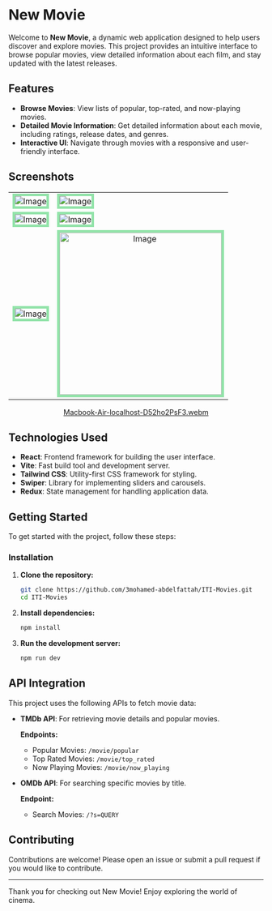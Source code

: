 # New Movie

Welcome to **New Movie**, a dynamic web application designed to help users discover and explore movies. This project provides an intuitive interface to browse popular movies, view detailed information about each film, and stay updated with the latest releases.

## Features

- **Browse Movies**: View lists of popular, top-rated, and now-playing movies.
- **Detailed Movie Information**: Get detailed information about each movie, including ratings, release dates, and genres.
- **Interactive UI**: Navigate through movies with a responsive and user-friendly interface.

## Screenshots

 <table align="center">
  <tr>
    <td><img src="https://github.com/user-attachments/assets/6e781102-85ab-4192-9146-b0a43fc9f112" alt="Image"  style="border: 5px solid #92E3A9;"/></td>
    <td><img src="https://github.com/user-attachments/assets/1387b567-79f9-4a53-8825-8e5ee49f1711" alt="Image"  style="border: 5px solid #92E3A9;"/></td>
  </tr>
  <tr>
    <td><img src="https://github.com/user-attachments/assets/9fa8b244-1c9a-4568-a645-2706462d1b72" alt="Image"  style="border: 5px solid #92E3A9;"/></td>
    <td><img src="https://github.com/user-attachments/assets/78091ecb-210a-423f-ae2b-f716679e567c" alt="Image"  style="border: 5px solid #92E3A9;"/></td>
  </tr>
    <tr align='center'>
    <td><img src="https://github.com/user-attachments/assets/a4a49bed-7b13-4511-9c4e-78665ffe4a5a" alt="Image"  style="border: 5px solid #92E3A9;"/></td>
    <td><img width='320px' src="https://github.com/user-attachments/assets/a3245501-fb89-47d5-8d08-a9aa54dcf25f" alt="Image"  style="border: 5px solid #92E3A9;"/></td>
  </tr>
</table>

<div align="center">
 
   [Macbook-Air-localhost-D52ho2PsF3.webm](https://github.com/user-attachments/assets/045bd4d3-2a96-4d1f-b51d-070d282175b8)
</div>


## Technologies Used


- **React**: Frontend framework for building the user interface.
- **Vite**: Fast build tool and development server.
- **Tailwind CSS**: Utility-first CSS framework for styling.
- **Swiper**: Library for implementing sliders and carousels.
- **Redux**: State management for handling application data.

## Getting Started

To get started with the project, follow these steps:


### Installation

1. **Clone the repository:**

    ```bash
    git clone https://github.com/3mohamed-abdelfattah/ITI-Movies.git
    cd ITI-Movies
    ```

2. **Install dependencies:**

    ```bash
    npm install
    ```

3. **Run the development server:**

    ```bash
    npm run dev
    ```

## API Integration

This project uses the following APIs to fetch movie data:

- **TMDb API**: For retrieving movie details and popular movies.
  
  **Endpoints:**
  - Popular Movies: `/movie/popular`
  - Top Rated Movies: `/movie/top_rated`
  - Now Playing Movies: `/movie/now_playing`

- **OMDb API**: For searching specific movies by title.

  **Endpoint:**
  - Search Movies: `/?s=QUERY`

## Contributing

Contributions are welcome! Please open an issue or submit a pull request if you would like to contribute.

---

Thank you for checking out New Movie! Enjoy exploring the world of cinema.
